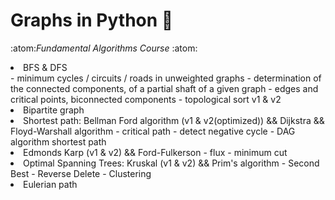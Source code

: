 # Graphs in Python :snake:
:atom:*Fundamental Algorithms Course*	:atom:

<li>BFS & DFS</li>
  - minimum cycles / circuits / roads in unweighted graphs
  - determination of the connected components, of a partial shaft of a given graph
  - edges and critical points, biconnected components
  - topological sort v1 & v2
<li>Bipartite graph
<li>Shortest path: Bellman Ford algorithm (v1 & v2(optimized)) && Dijkstra && Floyd-Warshall algorithm
  - critical path
  - detect negative cycle
  - DAG algorithm shortest path
<li>Edmonds Karp (v1 & v2) && Ford-Fulkerson
  - flux 
  - minimum cut
<li>Optimal Spanning Trees: Kruskal (v1 & v2) && Prim's algorithm
  - Second Best
  - Reverse Delete
  - Clustering
<li>Eulerian path


